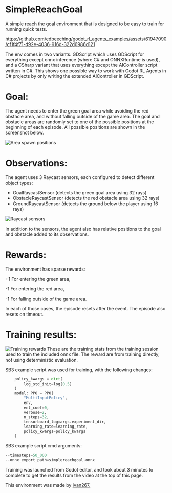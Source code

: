 # SimpleReachGoal
A simple reach the goal environment that is designed to be easy to train for running quick tests. 

https://github.com/edbeeching/godot_rl_agents_examples/assets/61947090/cf1f4f71-d92e-4036-916d-322d6986d121

The env comes in two variants. GDScript which uses GDScript for everything except onnx inference (where C# and ONNXRuntime is used),
and a CSharp variant that uses everything except the AIController script written in C#. This shows one possible way to work with
Godot RL Agents in C# projects by only writing the extended AIController in GDScript.

# Goal:

The agent needs to enter the green goal area while avoiding the red obstacle area, and without falling outside of the game area. The goal and obstacle areas are randomly set to one of the possible positions at the beginning of each episode. All possible positions are shown in the screenshot below.

![Area spawn positions](https://github.com/edbeeching/godot_rl_agents_examples/assets/61947090/e0b44c9d-6a23-4db9-82a5-5c40f7272f8d)

# Observations:

The agent uses 3 Raycast sensors, each configured to detect different object types:

- GoalRaycastSensor (detects the green goal area using 32 rays)
- ObstacleRaycastSensor (detects the red obstacle area using 32 rays)
- GroundRaycastSensor (detects the ground below the player using 16 rays)

![Raycast sensors](https://github.com/edbeeching/godot_rl_agents_examples/assets/61947090/e1f28658-e5b1-4ea0-b7a8-69dc42efc610)

In addition to the sensors, the agent also has relative positions to the goal and obstacle added to its observations.


# Rewards:

The environment has sparse rewards:

+1 For entering the green area,

-1 For entering the red area,

-1 For falling outside of the game area.

In each of those cases, the episode resets after the event. The episode also resets on timeout.


# Training results:
![Training rewards](https://github.com/edbeeching/godot_rl_agents_examples/assets/61947090/9c19928c-ed47-4ff7-9eb7-160b4a61ef88)
These are the training stats from the training session used to train the included onnx file. The reward are from training directly, not using deterministic evaluation.

SB3 example script was used for training, with the following changes:

```python
    policy_kwargs = dict(
        log_std_init=log(0.5)
    )
    model: PPO = PPO(
        "MultiInputPolicy",
        env,
        ent_coef=0,
        verbose=2,
        n_steps=32,
        tensorboard_log=args.experiment_dir,
        learning_rate=learning_rate,
        policy_kwargs=policy_kwargs
    )
```

SB3 example script cmd arguments:

```python
--timesteps=50_000
--onnx_export_path=simplereachgoal.onnx
```

Training was launched from Godot editor, and took about 3 minutes to complete to get the results from the video at the top of this page.

This environment was made by [Ivan267.](https://github.com/Ivan-267)
